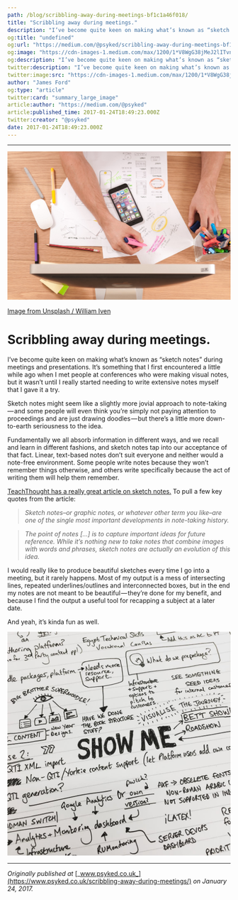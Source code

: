 ```yaml
---
path: /blog/scribbling-away-during-meetings-bf1c1a46f018/
title: "Scribbling away during meetings."
description: "I’ve become quite keen on making what’s known as “sketch notes” during meetings and presentations. It’s something that I first encountered a little while ago when I met people at conferences who were…"
og:title: "undefined"
og:url: "https://medium.com/@psyked/scribbling-away-during-meetings-bf1c1a46f018"
og:image: "https://cdn-images-1.medium.com/max/1200/1*V8WgG38jMeJ2lITvnlLM5A.jpeg"
og:description: "I’ve become quite keen on making what’s known as “sketch notes” during meetings and presentations. It’s something that I first encountered…"
twitter:description: "I’ve become quite keen on making what’s known as “sketch notes” during meetings and presentations. It’s something that I first encountered…"
twitter:image:src: "https://cdn-images-1.medium.com/max/1200/1*V8WgG38jMeJ2lITvnlLM5A.jpeg"
author: "James Ford"
og:type: "article"
twitter:card: "summary_large_image"
article:author: "https://medium.com/@psyked"
article:published_time: 2017-01-24T18:49:23.000Z
twitter:creator: "@psyked"
date: 2017-01-24T18:49:23.000Z
---
```

---

![](1*V8WgG38jMeJ2lITvnlLM5A.jpeg)

[Image from Unsplash / William Iven](https://unsplash.com/search/sketch?photo=gcsNOsPEXfs)

# Scribbling away during meetings.

I’ve become quite keen on making what’s known as “sketch notes” during meetings and presentations. It’s something that I first encountered a little while ago when I met people at conferences who were making visual notes, but it wasn’t until I really started needing to write extensive notes myself that I gave it a try.

Sketch notes might seem like a slightly more jovial approach to note-taking — and some people will even think you’re simply not paying attention to proceedings and are just drawing doodles — but there’s a little more down-to-earth seriousness to the idea.

Fundamentally we all absorb information in different ways, and we recall and learn in different fashions, and sketch notes tap into our acceptance of that fact. Linear, text-based notes don’t suit everyone and neither would a note-free environment. Some people write notes because they won’t remember things otherwise, and others write specifically because the act of writing them will help them remember.

[TeachThought has a really great article on sketch notes.](http://www.teachthought.com/pedagogy/literacy/10-brilliant-examples-of-sketch-notes-notaking-for-the-21st-century/) To pull a few key quotes from the article:

> _Sketch notes–or graphic notes, or whatever other term you like–are one of the single most important developments in note-taking history._

> _The point of notes \[…\] is to capture important ideas for future reference. While it’s nothing new to take notes that combine images with words and phrases, sketch notes are actually an evolution of this idea._

I would really like to produce beautiful sketches every time I go into a meeting, but it rarely happens. Most of my output is a mess of intersecting lines, repeated underlines/outlines and interconnected boxes, but in the end my notes are not meant to be beautiful — they’re done for my benefit, and because I find the output a useful tool for recapping a subject at a later date.

And yeah, it’s kinda fun as well.

![](0*1tCuLQx55I4c4HlB.jpg)

---

_Originally published at_ [_www.psyked.co.uk_](https://www.psyked.co.uk/scribbling-away-during-meetings/) _on January 24, 2017._